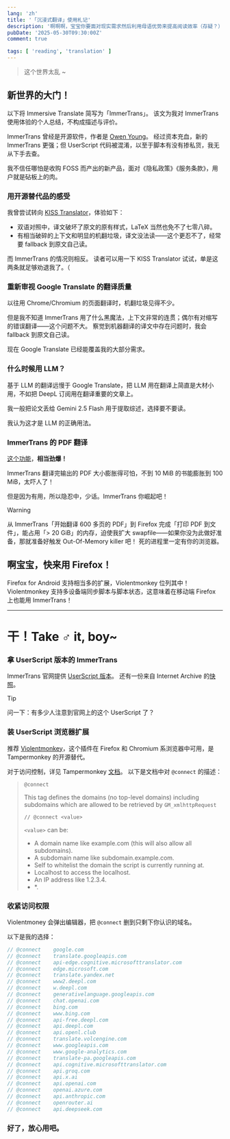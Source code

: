 ```yaml
---
lang: 'zh'
title: '「沉浸式翻译」使用札记'
description: '啊啊啊，宝宝你要面对现实需求然后利用母语优势来提高阅读效率（存疑？）'
pubDate: '2025-05-30T09:30:00Z'
comment: true

tags: [ 'reading', 'translation' ]
---
```


> 这个世界太乱 ~

## 新世界的大门！

以下将 Immersive Translate 简写为「ImmerTrans」。
该文为我对 ImmerTrans 使用体验的个人总结，不构成描述与评价。

ImmerTrans 曾经是开源软件，作者是 [Owen Young](https://github.com/theowenyoung)。
经过资本充血，新的 ImmerTrans 更强；但 UserScript 代码被混淆，以至于脚本有没有掺私货，我无从下手去查。

我不信任哪怕是收购 FOSS 而产出的新产品，面对《隐私政策》《服务条款》，用户就是砧板上的肉。

### 用开源替代品的感受

我曾尝试转向 [KISS Translator](https://github.com/fishjar/kiss-translator)，体验如下：

- 双语对照中，译文破坏了原文的原有样式，LaTeX 当然也免不了七零八碎。
- 有相当破碎的上下文和明显的机翻垃圾，译文没法读——这个更忍不了，经常要 fallback 到原文自己读。

而 ImmerTrans 的情况则相反。
读者可以用一下 KISS Translator 试试，单是这两条就足够劝退我了。（

### 重新审视 Google Translate 的翻译质量

以往用 Chrome/Chromium 的页面翻译时，机翻垃圾见得不少。

但是我不知道 ImmerTrans 用了什么黑魔法，上下文非常的连贯；偶尔有对缩写的错误翻译——这个问题不大。
察觉到机器翻译的译文中存在问题时，我会 fallback 到原文自己读。

现在 Google Translate 已经能覆盖我的大部分需求。

### 什么时候用 LLM？

基于 LLM 的翻译远慢于 Google Translate，把 LLM 用在翻译上简直是大材小用，不如把 DeepL 订阅用在翻译重要的文章上。

我一般把论文丢给 Gemini 2.5 Flash 用于提取综述，选择要不要读。

我认为这才是 LLM 的正确用法。

### ImmerTrans 的 PDF 翻译

[这个功能](https://app.immersivetranslate.com/pdf)，**相当劲爆！**

ImmerTrans 翻译完输出的 PDF 大小膨胀得可怕，不到 10 MiB 的书能膨胀到 100 MiB，太吓人了！

但是因为有用，所以隐忍中，少话。ImmerTrans 你崛起吧！

> [!WARNING]
>
> 从 ImmerTrans「开始翻译 600 多页的 PDF」到 Firefox 完成「打印 PDF 到文件」，能占用「> 20 GiB」的内存，迫使我扩大 swapfile——如果你没为此做好准备，那就准备好触发 Out-Of-Memory killer 吧！
> 死的进程里一定有你的浏览器。

## 啊宝宝，快来用 Firefox！

Firefox for Android 支持相当多的扩展，Violentmonkey 位列其中！
Violentmonkey 支持多设备端同步脚本与脚本状态，这意味着在移动端 Firefox 上也能用 ImmerTrans！

<hr/>

# 干！Take ♂ it, boy~

### 拿 UserScript 版本的 ImmerTrans

ImmerTrans 官网提供 [UserScript 版本](https://download.immersivetranslate.com/immersive-translate.user.js)。
还有一份来自 Internet Archive 的[快照](https://web.archive.org/web/20250530070007/https://download.immersivetranslate.com/immersive-translate.user.js)。

> [!TIP]
>
> 问一下：有多少人注意到官网上的这个 UserScript 了？

### 装 UserScript 浏览器扩展

推荐 [Violentmonkey](https://violentmonkey.github.io/)，这个插件在 Firefox 和 Chromium 系浏览器中可用，是 Tampermonkey 的开源替代。

对于访问控制，详见 Tampermonkey [文档](https://www.tampermonkey.net/documentation.php?locale=en#meta:connect)。
以下是文档中对 `@connect` 的描述：

> `@connect`
>
> This tag defines the domains (no top-level domains) including subdomains which are allowed to be retrieved by `GM_xmlhttpRequest`
>
> `// @connect <value>`
>
> `<value>` can be:
>
> - A domain name like example.com (this will also allow all subdomains).
> - A subdomain name like subdomain.example.com.
> - Self to whitelist the domain the script is currently running at.
> - Localhost to access the localhost.
> - An IP address like 1.2.3.4.
> - *.

### 收紧访问权限

Violentmoney 会弹出编辑器，把 `@connect` 删到只剩下你认识的域名。

以下是我的选择：

```javascript
// @connect    google.com
// @connect    translate.googleapis.com
// @connect    api-edge.cognitive.microsofttranslator.com
// @connect    edge.microsoft.com
// @connect    translate.yandex.net
// @connect    www2.deepl.com
// @connect    w.deepl.com
// @connect    generativelanguage.googleapis.com
// @connect    chat.openai.com
// @connect    bing.com
// @connect    www.bing.com
// @connect    api-free.deepl.com
// @connect    api.deepl.com
// @connect    api.openl.club
// @connect    translate.volcengine.com
// @connect    www.googleapis.com
// @connect    www.google-analytics.com
// @connect    translate-pa.googleapis.com
// @connect    api.cognitive.microsofttranslator.com
// @connect    api.groq.com
// @connect    api.x.ai
// @connect    api.openai.com
// @connect    openai.azure.com
// @connect    api.anthropic.com
// @connect    openrouter.ai
// @connect    api.deepseek.com
```

### 好了，放心用吧。
